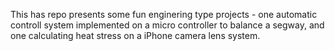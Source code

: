 This has repo presents some fun enginering type projects - one automatic controll system implemented on a micro controller to balance a segway, and one calculating heat stress on a iPhone camera lens system.
